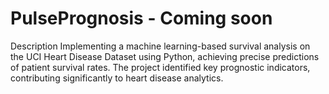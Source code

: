 # PulsePrognosis - Coming soon

Description
Implementing a machine learning-based survival analysis on the UCI Heart Disease Dataset using Python, achieving precise predictions of patient survival rates. 
The project identified key prognostic indicators, contributing significantly to heart disease analytics.

